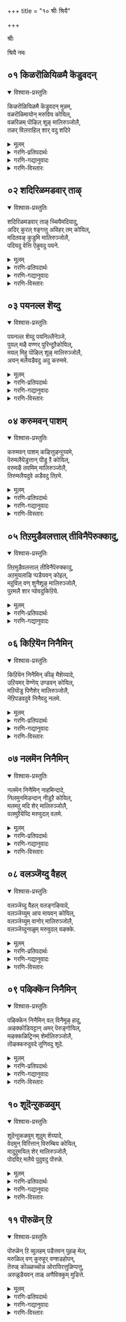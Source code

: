 +++
title = "१० श्रीः श्रियै"

+++

श्रीः

श्रियै नमः


## ०१ किळरॊळियिळमै कॆडुवदन्
<details open><summary>विश्वास-प्रस्तुतिः</summary>

किळरॊळियिळमै कॆडुवदन् मुन्नम्,  
वळरॊळिमायोन् मरुविय कोयिल्,  
वळरिळम् पॊऴिल् शूऴ् मालिरुञ्जोलै,  
तळर् विलराहिल् शार् वदु शदिरे
</details>

<details><summary>मूलम्</summary>

किळरॊळियिळमै कॆडुवदन् मुन्नम्,  
वळरॊळिमायोन् मरुविय कोयिल्,  
वळरिळम् पॊऴिल् शूऴ् मालिरुञ्जोलै,  
तळर् विलराहिल् शार् वदु शदिरे
</details>

<details><summary>गरणि-प्रतिपदार्थः</summary>

किळर् =उक्किबरुव, ऒळि = तेजस्सू, इळमै = यौवनवू, कॆडुवदन् मुन्नम् = \(हाळागुवुदक्कॆ\) कॆडुवुदक्कॆ मुञ्चितवागिये, वळर् ऒळि = कडमॆयागद \(बॆळॆयुत्तिरुव\) तेजस्सन्नुळ्ळ, मायोन् = आश्चर्यकारियु \(भगवन्तनु\), मरुविय = नॆलसिरुव, कोयिल् = मन्दिरवागि, वळर् = बॆळॆयुत्तिरुव, इळ = ऎळॆय प्रायद, पिऴिल् = तोपुगळिन्द, शूऴ् = सुत्तुवरिदिरुव, मालिरुञ्जोलै = तिरुमालिरुञ्जोलैमलै क्षेत्रवन्नु कुरितु, तळर् वु इलर् = अलक्ष्यविल्लदवरु, आहिल् = आदरॆ, \(अवरु\), शार् वदु = सेरुवुदु, शदिरे = महदैश्वर्यवन्ने. 
</details>

<details><summary>गरणि-गद्यानुवादः</summary>

उक्कि बरुव तेजस्सू यौवनवू कॆडुवुदक्कॆ मुञ्चॆये, कडमॆयागद \(बॆळॆयुत्तिरुव\) तेजस्सन्नुळ्ल आश्चर्यकारियु \(भगवन्तनु\) नॆलसिरुव मन्दिरवागि, बॆळॆयुत्तिरुव ऎळॆय प्रायद तोपुगळिन्द सुत्तुवरिदिरुव तिरुमालिरुञ्जोलैमलै क्षेत्रवन्नु कुरितु अलक्षिसिदवरादरॆ, अवरु सेरुवुदु महदैश्वर्यवन्ने.
</details>

<details><summary>गरणि-विस्तारः</summary>

मनुष्यनु चिक्कवनागिरुवागले, अवन ऎळॆय प्रायदल्ले, माडबेकाद ऒन्दु मुख्य कॆलसविदॆ. सामान्यवागि, ऎल्लरन्तॆ, प्रापञ्चिक जीवनक्कॆ सम्बन्धिसिद कॆलसगळन्ने माडुत्ता कालकळॆयुवुदर बदलागि, तन्न उद्धारक्कागियू तानु यत्निसबेडवे? प्रापञ्चिक सम्बन्धवाद कॆलसगळिन्द ’बन्धन’ हॆच्चुवुदे विना ’बिडुगडॆ’युण्टागुवुदिल्ल. तन्न आत्मोद्धार कार्यक्कागि प्रतियॊब्बनू ऎळॆय वयस्सिनिन्दले मनःपूर्वकवागि प्रयत्निसबेकु. 

चिक्क वयस्सिनिन्दले माडबहुदाद आत्मोन्नतिय कार्य यावुदु? भगवन्तनु देशद बेरॆबेरॆ कडॆगळल्लि अर्चास्वरूपनागि नॆलसिद्दानॆ. इन्थ स्थळगळन्नु पवित्रक्षेत्रगळु ऎन्नुत्तारॆ. ई पवित्र क्षेत्रगळिगॆ होगुवुदु. अल्लि दिव्यमङ्गळ विग्रहनाद स्वामियन्नु दर्शन माडुवुदु. अवन तिरुवडिगळ सेवॆयल्लि आसक्ति वहिसुवुदु. इदरिन्द भक्ति हॆच्चि, भगवत्कृपॆगॆ तक्कवनागुत्तानॆ. इदु सुलभवू, हितवू, सन्तोषकरवू आदद्दु. 

इन्थ पवित्र क्षेत्रगळु भारतदल्लिनूर ऎण्टिवॆ ऎन्दु परिगणिसलागिदॆ. अवुगळल्लि ऒन्दु ई पाशुरदल्लि सूचिसिरुव तिरुमालिरुञ्जोलैमलै ऎम्बुदु. सुन्दरवागि बॆळॆयुत्तिरुव गिडमरगळिन्द तुम्बि शोभिसुव बॆट्टद मेल्गडॆ ऒन्दु देवालय. रमणीयवाद प्रकृतिय नडुवॆ भगवन्तनु. भक्तोद्धारक्कागिये अल्लि नॆलसिद्दानॆ. 

आळ्वाररु हेळुत्तारॆ- वयस्सु चिक्कदागिरुवागले, यौवन उक्कि बरुत्तिरुवागले, ऎन्दरॆ, देहदल्लि बलवू उत्साहवू तुम्बि, अवु कुन्दिहोगुवुदक्कॆ मुञ्चितवागिये, आश्चर्यकारियाद भगवन्तनु नॆलसिरुव पवित्रक्षेत्रगळल्लि ऒन्दागि, सस्यसमृद्धवागि, रमणीयवागि शोभिसुव तिरुमालिरुञ्जोलैमलै क्षेत्रक्कॆ यारु आसक्तियिन्द होगुत्तारो अवरुमहदैश्वर्य निधियाद भगवन्तनॊडनॆ सम्बन्धवन्नु पडॆदुकॊळ्ळुत्तारॆ.
</details>



## ०२ शदिरिळमडवार् ताऴ्
<details open><summary>विश्वास-प्रस्तुतिः</summary>

शदिरिळमडवार् ताऴ् च्चियैमदियादु,  
अदिर् कुरल् श्ङ्गत्तु अविहर् तम् कोयिल्,  
मदितवऴ् कुडुमि मालिरुञ्जोलै,  
पदियदु वेत्ति ऎऴुवदु पयने.
</details>

<details><summary>मूलम्</summary>

शदिरिळमडवार् ताऴ् च्चियैमदियादु,  
अदिर् कुरल् श्ङ्गत्तु अविहर् तम् कोयिल्,  
मदितवऴ् कुडुमि मालिरुञ्जोलै,  
पदियदु वेत्ति ऎऴुवदु पयने.
</details>

<details><summary>गरणि-प्रतिपदार्थः</summary>

शदिर् = सॊबगिन, इळ = यौवनद, मडवार् = स्त्रीयर, ताऴ् च्चियै = सम्मोहनवन्नु, मदियादु = लक्षिसदॆ, अदिर् कुरल् शङ्गत्तु= मॊळगुव सद्दुळ्ळ शङ्खवुळ्ळ, अऴिहर् तम् कोयिल् = अळहर् अवर आलयवागि, मदि = चन्द्रनु, तवऴ् = तॆवळुवन्थ, कुडुमि = शिखरवुळ्ळ, मालिरुञ्जोलै = तिरुमालिरुञ्जोलैमलै ऎम्ब, पदि अदु= आ तिरुपतियन्नु, एत्ति = स्तुतिसि, ऎळुवदु = उद्धारगॊळ्ळुवुदु, पयने = प्रयोजनवे अल्लवे\! 
</details>

<details><summary>गरणि-गद्यानुवादः</summary>

सॊबगिन, यौवनद, स्त्रीयर सम्मोहवन्नु लक्षिसदॆ, मॊळगुव सद्दिन शङ्खवुळ्ळ अळहर् = अवर आलयवागिरुव, चन्द्रनु तॆवळुवन्थ शिखरवुळ्ळ, तिरुमालिरुञ्जोलै ऎम्ब आ तिरुपतियन्नु स्तुतिसि उद्धारगॊळ्ळुवुदु प्रयोजनवल्लवे? 
</details>

<details><summary>गरणि-विस्तारः</summary>

सॊबगिन, यौवनद, स्त्रीयर सम्मोहवन्नु लक्षिसदॆ, मॊळगुव सद्दिन शङ्खवुळ्ळ अळहर्-अवर आलयवागिरुव, चन्द्रनु तॆवळुवन्थ शिखरवुळ्ळ, तिरुमालिरुञ्जोलै ऎम्ब आ तिरुपतियन्नु स्तुतिसि उद्धारगॊळ्ळुवुदु प्रयोजनवल्लवे? 

उत्तमवाद प्रयोजन यावुदु? सुन्दरियरू यौवनवतियरू आद स्त्रीयर वैयारक्कू सम्मोहनक्कू ऒळगागि विषयसुखदल्लि तॊडगुवुदे? अथवा, नाना पवित्र क्षेत्रगळल्लि नॆलसिरुव भगवन्तनन्नु भजिसि पूजिसि उज्जीवनगॊळ्ळुवुदे? 

आळ्वाररु हेळुत्तारॆ- सुन्दर युवतियर सम्मोहनवन्नु लक्षिसदॆ, इन्द्रिय चापल्यक्कॆ ऒळगागदॆ, पवित्र क्षेत्र \(तिरुपति\) ऎनिसिद तिरुमालिरुं जोलै मलॆय अत्युन्नत शिखरदल्लि ’अऴहर्’ आगि नॆलसिरुव भगवन्तनन्नु कॊण्डाडुवुदरिन्द उज्जीवनगॊळ्ळुवुदे परम पुरुषार्थ, लक्ष्यवन्नॆल्ला अत्तकडॆगे तिरुगिसबेकु. 

“शदिर्” ऎम्बुदक्कॆ हिरिमॆ, महदैश्वर्य, सॊबगु, नॆलॆ, नाट्य, वैयार” ऎन्दॆल्ल अर्थवागुत्तदॆ.
</details>



## ०३ पयनल्ल शॆय्दु
<details open><summary>विश्वास-प्रस्तुतिः</summary>

पयनल्ल शॆय्दु पयनिल्लैनॆञ्जे,  
पुयल् मऴै वण्णर् पुरिन्दुऱैकोयिल्,  
मयल् मिहु पॊऴिल् शूऴ् मालिरुञ्जोलै,  
अयन् मलैयडैवदु अदु करुममे.
</details>

<details><summary>मूलम्</summary>

पयनल्ल शॆय्दु पयनिल्लैनॆञ्जे,  
पुयल् मऴै वण्णर् पुरिन्दुऱैकोयिल्,  
मयल् मिहु पॊऴिल् शूऴ् मालिरुञ्जोलै,  
अयन् मलैयडैवदु अदु करुममे.
</details>

<details><summary>गरणि-प्रतिपदार्थः</summary>

पयन् अल्ल = उपयोगविल्लद्दन्नु \(निष्फलवादद्दन्नु\), शॆय्दु = माडुवुदरिन्द, पयन् इल्लै नॆञ्जे = प्रयोजनविल्ल, मनस्से, पुयल् = वर्षाकालद, मऴै = मोडद, वण्नर् = बण्णदवनाद स्वामियु, पुरिन्दु= आशॆयिन्द, उऱै = नॆलसिरुव, कोयिल्= देवालयवाद, मयल् मिहु = बहळवागि भ्रान्तिगॊळिसुव, पॊऴिल् = तोपुगळिन्द, शूऴ् = सुत्तुवरिदिरुव, मालिरुञ्जोलै = तिरुमालिरुञ्जोलैमलै ऎम्ब, अयन् मलै = हुट्टिल्लदवन तिरुमलॆयन्नु \(बॆट्टवन्नु\), अडैवदु अदु = सेरुवुदु ऎम्बुदु, करुममे = कर्तव्यवे. 
</details>

<details><summary>गरणि-गद्यानुवादः</summary>

मनस्से, उपयोगविल्लद्दन्नु \(निष्फलवादद्दन्नु\) माडुवुदरिन्द प्रयोजनविल्ल. मळॆगालद मोडद बण्णदवनाद स्वामियु आशॆयिन्द नॆलसिरुव देवालयवाद, बहळवागि भ्रान्तिगॊळिसुव \(चित्ताकर्षकवाद\) तोपुगळिन्द सुत्तुवरिदिरुव तिरुमालिरुञ्जोलैमलै ऎम्ब, हुट्टिल्लदवन बॆट्टवन्नु सेरुवुदे कर्तव्य. 
</details>

<details><summary>गरणि-विस्तारः</summary>

आळ्वाररु हेळुत्तारॆ- विषय सुखक्कॆ ऒळपडुवुदु निष्फलवाद कॆलस. अदक्कॆ ईडागि प्रयोजनवेनु? तिरुमालिरुञ्जोलै मलैयशिखरदल्लि कार्मुगिल बण्णदवनाद भगवन्तनु नॆलसिद्दानॆ. अल्लिगॆ होगि, अवनन्नु पडॆयलॆत्निसुवुदे निजवाद फलप्रदवाद कर्तव्य.
</details>



## ०४ करुमवन् पाशम्
<details open><summary>विश्वास-प्रस्तुतिः</summary>

करुमवन् पाशम् कऴित्तुऴन्ऱुय्यमे,  
पॆरुमलैयॆडुत्तान् पीडु ऱै कोयिल्,  
वरुमऴै तवमिम् मालिरुञ्जोलै,  
तिरुमलैयदुवे अडैवदु तिऱमे.
</details>

<details><summary>मूलम्</summary>

करुमवन् पाशम् कऴित्तुऴन्ऱुय्यमे,  
पॆरुमलैयॆडुत्तान् पीडु ऱै कोयिल्,  
वरुमऴै तवमिम् मालिरुञ्जोलै,  
तिरुमलैयदुवे अडैवदु तिऱमे.
</details>

<details><summary>गरणि-प्रतिपदार्थः</summary>

करुमम् = कर्मवॆम्ब, वन् पाशम् = बलवाद बन्धनवन्नु, कऴत्तु= कडिदु हाकि, \(तॊलगिसि\), उऴन्ऱु = दासनागि अलॆदाडुत्ता, उय्यवे = उज्जीवनगॊळ्ळुवुदक्कागिये, पॆरुमलै ऎडुत्तान् = बलु दॊड्ड बॆट्टवन्नॆत्तिदवन, पीडु = महामहिमॆयन्नु, उऱै = हेळुवन्थ \(बॆळगिसुवन्थ\), कोयिल् = आलयवाद, वरु मऴै =बरुव मळॆय मोडगळु, तवऴुम् =तॆवळिकॊण्डु होगुवन्थ, मालिरुञ्जोलै = तिरुमालिरुञ्जोलैमलै, ऎम्ब तिरुमलै = श्रेष्ठवाद बॆट्टवु, अदुवे = अदन्ने, अडैवदु = सेरुवुदु, तिऱमे = उपायवे \(मार्गवे\).
</details>

<details><summary>गरणि-गद्यानुवादः</summary>

कर्मवॆम्ब बलवाद बन्धनवन्नु कडिदुहाकि \(तॊलगिसि\), दासनागि अलॆदाडुत्ता, उज्जीवनगॊळ्ळुवुदक्कागिये, बलु दॊड्ड बॆट्टवन्नॆत्तिदवन महामहिमॆयन्नु हेळुवन्थ \(बॆळगिसुवन्थ\) देवालयवाद, बरुव मळॆय मोडगळु तॆवळिकॊण्डु होगुवन्थ तिरुमालिरुञ्जोलैमलै ऎम्ब श्रेष्ठवाद आ बॆट्टवन्नु सेरुवुदे उपाय \(मार्ग\).
</details>

<details><summary>गरणि-विस्तारः</summary>

उज्जीवनगॊळ्ळुवुदक्कॆ एनु उपाय? ऎम्बुदन्नु इल्लि हेळलागुत्तदॆ. 

आळ्वाररु हेळुत्तारॆ- कर्म ऎम्बुदु बलु बलवाद बन्धन. अदन्नु कडिदुहाकिद हॊरतु मनुष्यनु उज्जीविसलार. अदक्कॆ तक्क उपायवेनॆम्बुदन्नु अरितुकॊळ्ळदन्तॆ, अलॆदाडुत्ता होगुवुदरिन्द फलवेनु? भगवन्तनु बालकृष्णनागि बॆळॆयुत्तिरुवागले बलुदॊड्ड बॆट्टवाद गोवर्धनगिरियन्नु ऎत्ति कॊडॆयन्तॆ हिडिदु अदाडियल्लि गोवुगळन्नू गोपालकरन्नू देवेन्द्रन कडुकोपद फलवाद बिरुसु मळॆयिन्द रक्षिसिदनल्लवे\! आन अपरिमितवाद महिमॆयन्नु बॆळगिसुवन्थ देवालय तिरुमालिरुञ्जोलै ऎम्ब तिरुमलॆय अत्युन्नत शिखरदल्लिदॆ. आ पवित्रवाद बॆट्टवन्नु सेरुवुदु, अल्लि नॆलसिरुव दिव्यसुन्दर मूर्तियन्नु \(अऴहर्\) भजिसि पूजिसुवुदु. कर्मबन्धनदिन्द बिडुगडॆ हॊन्दुवुदक्कू, उज्जीवनगॊळ्ळुवुदक्कू इदे सुलभवू उत्तमवू आगिरुव उपाय.
</details>



## ०५ तिऱमुडैवलत्ताल् तीविनैपॆरुक्कादु,
<details open><summary>विश्वास-प्रस्तुतिः</summary>

तिऱमुडैवलत्ताल् तीविनैपॆरुक्कादु,  
अऱमुयलाऴि प्पडैयवन् कोइल्,  
मऱुविल् वण् शुनैशूऴ् मालिरुञ्जोलै,  
पुऱमलै शार प्पोवदुकिऱिये.
</details>

<details><summary>मूलम्</summary>

तिऱमुडैवलत्ताल् तीविनैपॆरुक्कादु,  
अऱमुयलाऴि प्पडैयवन् कोइल्,  
मऱुविल् वण् शुनैशूऴ् मालिरुञ्जोलै,  
पुऱमलै शार प्पोवदुकिऱिये.
</details>

<details><summary>गरणि-प्रतिपदार्थः</summary>

तिऱम् उडै = देहदॊन्दिगॆ, \(कूडिद\), वलत्ताल् = बलदिन्द, ती विनै = कॆट्टकॆलसगळन्नु \(कडुपापगळन्नु\), पॆरुक्कादु = बॆळॆसदन्तॆ \(हॆच्चुमाडिकॊळ्ळदन्तॆ\), अऱम् = धर्मवन्नु, मुयल्= बिडदॆ नडॆसुव, आऴि पडैयवन् = चक्रायुधधारिय, कोयिल् = देवालयवाद, मऱु इल् = कॊळॆयिल्लद, वण्शुनै = सुन्दरवाद प्रवाहगळिन्द, शूऴ् = सुत्तुवरिदिरुव, मालिरुञ्जोलै = तिरुमालिरुञ्जोलै ऎम्ब, पुऱम् मलै = ऎदुरल्लिरुव \(मग्गुलल्लिरुव\) बॆट्टवन्नु, शार पोवदु = सेरलु होगुवुदु, किऱिये = सदुपायवे. 
</details>

<details><summary>गरणि-गद्यानुवादः</summary>

आळ्वाररु हेळुत्तारॆ- इन्द्रियगळु देहद मूलक कॆलस माडुत्तवॆ. अवु मनस्सन्नू देहवन्नूविषय सुखगळ कडॆगॆ सॆळॆदुबिडुत्तवॆ. देहदल्लि बलविरुत तनक ई इन्द्रियगळ हव्यास बॆळॆयुत्तले होगुत्तदॆ. परिणामवागि, मनुष्यनु कॆट्टकॆलसगळल्लि तॊडगुत्तानॆ. पापवन्नु बॆळॆसुत्तले होगुत्तानॆ. इदु कर्मबन्धनवन्नु हॆच्चुमाडुत्तले होगुत्तानॆ. ई कर्मबन्धनदिन्द बिडुगडॆ हॊन्दबेडवे? इदक्कॆ सुलभवाद उपायविदॆ. आश्रितरन्नु रक्षिसुवुदक्कॆ भगवन्तनु बद्धनागिद्दानॆ. अवन धर्म आश्रितरक्षणॆये. अदन्नु अवनु तप्पदॆ नडॆसुत्तिद्दानॆ. चक्रायुधवन्नु हिडिदिरुव आ स्वामियु कर्मवॆम्ब पाशवन्नु तुण्डरिसि हाकुत्तानॆ. अवनु कृपापूर्ण. आश्रितरन्नु उद्धरिसुवुदक्कागिये, नानापवित्रक्षेत्रगळल्लि अर्चामूर्तियागि नॆलसिद्दानॆ. आ क्षेत्रगळिगॆ होगि, भगवन्तनन्नु भजिसि पूजिसबेकु. अन्थ ऒन्दु पवित्रक्षेत्रवे तिरुमालिरुञ्जोलैमलै. आ तिरुमलॆयु निर्मलवाद नीरिन प्रवाहदिन्द सुत्तुवरियल्पट्टु, रमणीयवागिदॆ. अल्लिगॆ होगिसेरुवुदे भगवन्तन कृपॆयन्नु पडॆदुकॊळ्ळुवुदक्कॆ सदुपाय.
</details>



## ०६ किऱियॆन निनैमिन्
<details open><summary>विश्वास-प्रस्तुतिः</summary>

किऱियॆन निनैमिन् कीऴ् मैशॆय्यादे,  
उऱियमर् वॆण्णॆय् उण्डवन् कोयिल्,  
मऱियॊडु पिणैशेर् मालिरुञ्जोलै,  
नॆऱिपडवदुवे निनैवदु नलमे.
</details>

<details><summary>मूलम्</summary>

किऱियॆन निनैमिन् कीऴ् मैशॆय्यादे,  
उऱियमर् वॆण्णॆय् उण्डवन् कोयिल्,  
मऱियॊडु पिणैशेर् मालिरुञ्जोलै,  
नॆऱिपडवदुवे निनैवदु नलमे.
</details>

<details><summary>गरणि-प्रतिपदार्थः</summary>

किऱि ऎन = सदुपायवॆन्दु, निनैमिन्= तिळियिरि. कीऴ् मै शॆय्यादे= कीळु कॆलसगळन्नु माडदन्तॆ, उऱि अमर् = नॆलुवुगळल्लि कूडिट्ट, वॆण्णॆय् उण्डवन् = बॆण्णॆयन्नु उण्डवन, कोयिल् = देवालयवाद, मऱियॊडु =जिङ्कॆय मरियॊडनॆ, पिणै शेर् = कूडिकॊण्डिरुव, मालिरुञ्जोलै = तिरुमालिरुञ्जोलैमलै ऎम्बुदरॆ, नॆऱि = दारियन्नु, पड = नडॆयुवुदु, अदुवे =ऎम्बुदन्ने, निनैवदु = स्मरिसुवुदु, नलमे = ऒळ्ळॆयदे \(सरि\). 
</details>

<details><summary>गरणि-गद्यानुवादः</summary>

\(इदु\) सदुपायवॆन्दु तिळियिरि. कीळु कॆलसगळन्नु माडदन्तॆ नॆलुवुगळल्लि कूडिट्ट बॆण्णॆयन्नुण्डवन देवालयवाद, जिङ्कॆय मरियॊडनॆ कूडिकॊण्डिरुव तिरुमालिरुञ्जोलै मलॆय दारियन्नु नडॆयुवुदु \(हिडियुवुदु\) ऎम्बुदन्ने स्मरिसुवुदु \(चिन्तिसुवुदु\) ऒळ्ळॆयदु. 
</details>

<details><summary>गरणि-विस्तारः</summary>

आळ्वाररु हेळुत्तारॆ- इन्द्रियगळिगॆ वशनागि कीळु बगॆय कॆलसगळन्नु माडुवुदरिन्द, पापराशि बॆळॆयुत्ता होगुत्तदॆ. कर्मपाशदिन्द बिडुगडॆ हॊन्दुवुदक्कॆ भगवन्तनु नॆलसिरुव पवित्र क्षेत्रगळिगॆ होगि अल्लि भगवन्तनन्नु भजिसि पूजिसि उद्धारगॊळ्ळबेकल्लवे? श्रीकृष्णनागि अवतरिसि, गॊल्लर मनॆगळल्लि अवरु ऎत्तरवाद कडॆगळल्लि, नॆलुवुगळल्लि कूडिट्ट बॆण्णॆयन्नु यारिगू तिळियदन्तॆ उण्डवनाद विस्मयकारियाद भगवन्तनु तिरुमालिरुं जोलैमलै क्षेत्रदल्लि दिव्यसुन्दरनागि \(अऴहर् आगि\) नॆलसिद्दानॆ. आ क्षेत्र बहळ प्रशान्तवादद्दु. अल्लि जिङ्कॆगळु तम्मतम्म मरिगळॊन्दिगॆ निर्भयवागि जीविसुत्तवॆ. आ क्षेत्रवन्नु सेरबेकु, अदर दारियन्नु हिडियबेकु ऎम्ब चिन्तनॆयन्नु ऎडॆबिडदॆ नडॆसुवुदू, उज्जीवनक्कॆ ऒन्दु सदुपायवे. एकॆन्दरॆ, बलवाद चिन्तनॆयु, ऎन्दादरॊन्दु दिन कार्यरूपक्कॆ बरुवुदु. आ पवित्रक्षेत्रवन्नु सेरबहुदु. भगवन्तन सेवॆयू दॊरॆयुत्तदॆ.
</details>



## ०७ नलमॆन निनैमिन्
<details open><summary>विश्वास-प्रस्तुतिः</summary>

नलमॆन निनैमिन् नाहमिन्दादे,   
निलमुनमिडन्दान् नीडुऱै कोयिल्,  
मलमऱु मदि शेर् मालिरुञ्जोलै,  
वलमुऱैयॆय्दि मरुवुदल् वलमे.
</details>

<details><summary>मूलम्</summary>

नलमॆन निनैमिन् नाहमिन्दादे,   
निलमुनमिडन्दान् नीडुऱै कोयिल्,  
मलमऱु मदि शेर् मालिरुञ्जोलै,  
वलमुऱैयॆय्दि मरुवुदल् वलमे.
</details>

<details><summary>गरणि-प्रतिपदार्थः</summary>

नलम् ऎन = श्रेयस्करवॆन्दु, निनैमिन् = तिळियिरि, नाह अऴुन्दादे = नरकदल्लि बिद्दु तॊळलदॆ, निलम् = भूमियन्नु, मुनम् = हिन्दॆ ऒन्दु कालदल्लि, इडन्दान् = हिडिदु मेलक्कॆत्तिदवनु, नीडु = शाश्वतवागि, उऱै = नॆलसिरुव, कोयिल् = देवालयवागि, मलम् अऱु = कळङ्कवन्नॆल्ला तॊडॆदु हाकिरुव, मदि शेर् = चन्द्रनु सेरुवन्थ, मालिरुञ्जोलै = तिरुमालिरुञ्जोलै मलैयन्नु, वलम् मुऱै ऎय्दि = बलगडॆयिन्द क्रमवरितु सेरि, मरुवुदल् = \(भगवन्तनॊडनॆ\) कूडिकॊळ्ळुवुदु. वलमे = आज्ञॆयल्लवे \(बलवल्लवे\)? 
</details>

<details><summary>गरणि-गद्यानुवादः</summary>

नरकदल्लि बिद्दु तॊळलदॆ इरुवुदक्कॆ इदु श्रेयस्करवॆन्दु तिळियिरि. हिन्दॆ, ऒन्दु कालदल्लि, भूमियन्नु हिडिदु ऎत्तिदवनु शाश्वतवागि नॆलसिरुव देवालयवागि कळङ्करहितनाद चन्द्रनु सेरुवन्थ तिरुमालिरुञ्जोलैमलैयन्नु बलगडॆयिन्द \(प्रदक्षिणॆयागि\) क्रमवरितु सेरि, \(भगवन्तनॊडनॆ\) कूडिकॊळ्ळुवुदु बलवे अल्लवे? \(आज्ञॆये अल्लवे?\) \(जयवे अल्लवे?\)
</details>

<details><summary>गरणि-विस्तारः</summary>

आळ्वाररु हेळुत्तारॆ- नरकदल्लि बिद्दु तॊळलुवुदक्किन्तलू भगवन्तनु नॆलसिरुव पवित्रक्षेत्रगळिगॆ होगि स्वामिय सेवॆयल्लि तॊडगुवुदु श्रेयस्करवाद मार्गवल्लवे? हिन्दॆ, हिरण्याक्षनॆम्ब राक्षसनु भूमियन्नु अपहरिसि नीरिनल्लि बच्चिट्टिद्द कालदल्लि, भगवन्तनु महावराहनागि अवतरिसि, नीरिनल्लु मुळुगि, भूमियन्नु तन्न कोरॆहल्लुगळिन्द हिडिदु मेलक्कॆत्ति, अदर स्थानदल्लि अदन्नु निल्लिसिद उपकारियल्लवे? आश्रित रक्षणॆये भगवन्तन धर्मवल्लवे? अदक्कागिये अवनुभूमिय मेलॆ अर्चावतारियागि नॆलसिरुव पवित्र क्षेत्रगळल्लि ऒन्दाद तिरुमालिरुञ्जोलैमलै क्षेत्रक्कॆ होगि, प्रदक्षिण पूर्वकवागि भगवत्सन्निधियन्नु सेरि, अवनन्नु भजिसि पूजिसुवुदरिन्द, नरकदल्लि तॊळलुवुदन्नु जयिसिदन्तॆये अल्लवे? इदन्ने भगवदाज्ञॆयॆन्दू, अवनित्त बलवॆन्दू भाविसबेडवे?
</details>



## ०८ वलञ्जॆय्दु वैहल्
<details open><summary>विश्वास-प्रस्तुतिः</summary>

वलञ्जॆय्दु वैहल् वलङ्गऴियादे,  
वलञ्जॆय्युम् आय मायवन् कोयिल्,  
वलञ्जॆय्युम् वानोर् मालिरुञ्जोलै,  
वलञ्जॆय्दुनाळुम् मरुवुदल् वऴक्के.
</details>

<details><summary>मूलम्</summary>

वलञ्जॆय्दु वैहल् वलङ्गऴियादे,  
वलञ्जॆय्युम् आय मायवन् कोयिल्,  
वलञ्जॆय्युम् वानोर् मालिरुञ्जोलै,  
वलञ्जॆय्दुनाळुम् मरुवुदल् वऴक्के.
</details>

<details><summary>गरणि-प्रतिपदार्थः</summary>

वलम् शॆय्दु = बलवन्नुण्टुमाडि, वैहल् = यावागलू, वलम् कऴियादे= आ बलवन्नु कळॆदुकॊळ्ळदन्तॆ, वलम् शॆय्युम् = गॆलुवन्नुण्टुमाडुव, आयन् = गोपालनाद, मायन् = आश्चर्यकारिय, कोयिल् = देवालयवागि, वलम् शॆय्युम् = प्रदक्षिणॆ माडुव, वानोर् = देवतॆगळ \(नित्यसूरिगळ\), मालिरुञ्जोलै = तिरुमालिरुञ्जोलैयन्नु, वलम् शॆय्दु = प्रदक्षिणॆ माडि, नाळुम् = दिनदिनवू, मरुवुदल् = \(भगवन्तनॊडनॆ\) कूडिकॊण्डिरुवुदु, वऴक्के = युक्तवादद्दे. 
</details>

<details><summary>गरणि-गद्यानुवादः</summary>

बलवन्नुण्टुमाडि, यावागलू, आ बलवन्नु कळॆदुकॊळ्ळदन्तॆ, गॆलुवन्नुण्टुमाडुव गोपालनाद आश्चर्यकारिय देवालयवागि, देवतॆगळु \(नित्यसूरिगळू\) प्रदक्षिणॆ माडुवन्थ तिरुमालिरुञ्जोलैयन्नु दिनदिनवू प्रदक्षिणॆमाडि \(भगवन्तनॊडनॆ\) कूडिकॊळ्ळुवुदु युक्तवादद्दॆ. 
</details>

<details><summary>गरणि-विस्तारः</summary>

आळ्वाररु हेळुत्तारॆ- भगवन्तनु नमगॆ देहबलवन्नु कृपॆमाडिद्दानॆ. इन्द्रियगळिगॆ वशरागि नावु अदन्नु कॆट्टरीतियल्लि कळॆदुकॊळ्ळद हागॆ नमगॆ स्वामियु बुद्धिबलवन्नू दयॆनीडिद्दानॆ. हीगॆ नावु इन्द्रियगळन्नु गॆल्ललु साध्यवागुत्तदॆ. गोपालर कुलदल्लि अवतरिसि, आश्चर्यकारि ऎनिसिकॊण्ड श्रीकृष्णभगवन्तन कृपॆयिन्दले इदॆल्ला. ई विषयवन्नु मनगण्डु नावु भगवन्तन तिरुवडिगळ सेवॆयल्लि तॊडगबेडवे. नानापवित्रक्षेत्रगळल्लि स्वामियु अर्चावतारियागि नॆलसिद्दानष्टॆ. तिरुमालिरुञ्जोलैमलै ऎम्बुदु अन्थ पवित्रक्षेत्रगळल्लि ऒन्दु. देवतॆगळू नित्यसूरिगळू तम्मतम्म वासस्थळगळिन्द अल्लिगॆ बन्दु क्षेत्रवदु. आद्दरिन्द, नावू अल्लिगॆ होगबेकु. भगवन्तन दर्शन पडॆदुकॊळ्ळबेकु. प्रदक्षिण नमस्करादिगळन्नू प्रतिदिनवू माडुत्ता, भगवन्तनन्नु भजिसि पूजिसुत्ता, अवनॊडनॆ कूडिकॊळ्ळबेकु. इदे युक्तवाद कॆलस, इदरिन्द नमगॆ श्रेयस्सु खण्डित.
</details>



## ०९ पऴिक्कॆन निनैमिन्
<details open><summary>विश्वास-प्रस्तुतिः</summary>

पऴिक्कॆन निनैमिन् वल् विनैमूऴ् हादु,  
अऴक्कॊडियट्टान् अमर् पॆरुङ्गोयिल्,  
मऴक्कळिट्रिनम् शेर्मालिरुञ्जोलै,  
तॊऴक्करुदुवदे तूणिवदु शूदे.
</details>

<details><summary>मूलम्</summary>

पऴिक्कॆन निनैमिन् वल् विनैमूऴ् हादु,  
अऴक्कॊडियट्टान् अमर् पॆरुङ्गोयिल्,  
मऴक्कळिट्रिनम् शेर्मालिरुञ्जोलै,  
तॊऴक्करुदुवदे तूणिवदु शूदे.
</details>

<details><summary>गरणि-प्रतिपदार्थः</summary>

वऴक्कु ऎन = युक्तवाद क्रम ऎन्दु, निनैमिन् = भाविसिरि \(तिळियिरि\), वल् विनै = क्रूरपापगळल्लि, मूऴ् हादु = मुळुगिरदन्तॆ, अऴल् कॊडि = काळ्किच्चन्नु, अट्टान् = नुङ्गि हाकिदवनु, अमर् = नॆलसिरुव, पॆरु कोयिल् = प्रसिद्धवाद देवालयवागि, मऴ = यौवनद, कळिऱु = आनॆगळ, इनम् = गुम्पुगळु, शेर् = कूडुव, \(सेरुव\) मालिरुञ्जोलै = तिरुमालिरुञ्जोलै क्षेत्रवन्नु \(स्वामियन्नु\), तॊऴ = पूजिसलु, करुदुवदे = आशिसुवुदे, तुणिवदु = निश्चयिसुवुदु, शूदे = उपायवे सरि. 
</details>

<details><summary>गरणि-गद्यानुवादः</summary>

युक्तवाद क्रमवॆन्दु भाविसिरि. क्रूरपापगळल्लि मुळुगिरदन्तॆ, काळ्किच्चन्नु नुङ्गि हाकिदवनु नॆलसिरुव प्रसिद्धवाद देवालयवागि, यौवनद आनॆगळ गुम्पुगळु सेरुव तिरुमालिरुञ्जोलै क्षेत्रवन्नु \(स्वामियन्नु\) पूजिसलु आशिसुवुदू मत्तु दृढवागि निश्चयिसुवुदू सदुपायवे सरि. 
</details>

<details><summary>गरणि-विस्तारः</summary>

“काळ्किच्चन्नु नुङ्गि हाकिदवनु” – भगवन्तनु श्रीकृष्णनागि अवतरिसि, नन्दगोकुलदल्लॆ बॆळॆयुत्तिद्दाग, अवनू सह गोवळबालकरॊडनॆ दनकरुगळ हिन्दॆ अवुगळन्नु मेयिसुव निमित्त काडिगॆ प्रतिदिनवू होगुत्तिद्दनु. ऒन्दु दिन, अवरॆल्लरू काडिनल्लिरुवाग, भयङ्करवाद काळ्किच्चु काणिसिकॊण्डितु. अदु बलुबेगलॆ, ऎल्ल कडॆयिन्दलू आवरिसुत्ता बन्तु. गोवळ बालकरु भयदिन्द कङ्गॆट्टितु. तम्मन्नू तम्म दनकरुगळन्नुअदु सुट्टु बिडुवुदल्ल ऎन्दु हॆदरिदरु. “एनु गति कृष्णा’ ऎन्दरु. आग श्रीकृष्णनु अवरन्नु सन्तैसि, ऒन्दु क्षणकाल कण्णुमुच्चिकॊळ्ळुवन्तॆ अवरिगॆ आणतियित्तनु. आग, आ काळ्किच्चन्नु ऒन्दे आपोशनवागि माडि, अदन्नु नुङ्गिबिट्टनु. बालकरु आश्चर्यानन्दगळिन्द कुणिकुणिदाडिदरु. ’मायन्\! अल्लवे भगवन्त\! 

आळ्वाररु हेळुत्तारॆ- चेतननु इन्द्रियगळिगॆ वशनागि क्रूरपापगळिगॆ ऎडॆकॊडुवुदर बदलागि, तानु उद्धारगॊळ्ळुवुदक्कागि, भगवन्तनन्नु भजिसि पूजिसुवुदे युक्तवाद क्रम. तिरुमालिरुञ्जोलै क्षेत्रदल्लि आश्चर्यकारियाद भगवन्तनु आश्रितोद्धार कार्यक्कागिये नॆलसिद्दानष्टॆ. अल्लिगॆ होगि, अवनन्नु पूजिसबेकॆन्दु आशिसुवुदू, अदन्नु नडॆसलेबेकॆन्दु दृढनिश्चयमाडुवुदू, हागॆये नडॆदुकॊळ्ळुवुदू अत्युत्तमवाद उपाय.
</details>



## १० शूदॆन्ऱुकळवुम्
<details open><summary>विश्वास-प्रस्तुतिः</summary>

शूदॆन्ऱुकळवुम् शूदुम् शॆय्यादे,  
वेदमुन् विरित्तान् विरुम्बिय कोयिल्,   
मादुऱुमयिल् शेर् मालिरुञ्जोलै,  
पोदविऱ् मलैये पुदुवदु पॊरुळे.
</details>

<details><summary>मूलम्</summary>

शूदॆन्ऱुकळवुम् शूदुम् शॆय्यादे,  
वेदमुन् विरित्तान् विरुम्बिय कोयिल्,   
मादुऱुमयिल् शेर् मालिरुञ्जोलै,  
पोदविऱ् मलैये पुदुवदु पॊरुळे.
</details>

<details><summary>गरणि-प्रतिपदार्थः</summary>

शूदु = उपाय, ऎन्ऱु = ऎन्दु, कळवुम् = कळवन्नू \(वञ्चनॆयन्नू\), शूदुम् = जूजन्नू, शॆय्यादे = माडदन्तॆ, मादु = हॆण्णिनॊडनॆ, उऱु = कूडिकॊण्डु, मयिल् = गण्डुनविलु, शेर् = बाळुवन्थ, मालिरुञ्जोलै = तिरुमालिरुञ्जोलै ऎम्ब, पोदु = हूगळु, अविऴ् मलै = विकसिसुवन्थ \(अरळुव\) बॆट्टक्कॆ, पुदुवदु = होगि सेरुवुदु, पॊरुळे = अन्तिम पुरुषार्थवे सरि. 
</details>

<details><summary>गरणि-गद्यानुवादः</summary>

उपाय ऎन्दु वञ्चनॆ जूजु \(मुन्तादवन्नु\) माडदन्तॆ, हॆण्णुगण्डु नविलुगळु \(आनन्ददिन्द कूडि\) बाळुवन्थ तिरुमालिरुञ्जोलै ऎम्ब हूगळु अरळुव बॆट्टक्कॆ होगि सेरुवुदु अन्तिम पुरुषार्थवे सरि. 
</details>

<details><summary>गरणि-विस्तारः</summary>

आळ्वाररु हेळुत्तारॆ- ’उपाय’ ऎम्बुदन्नु चेतननु तन्न उन्नतिगागलि अवनतिगागलि उपयोगिसिकॊळ्ळबहुदु. कळवु, वञ्चनॆ, जूजु मुन्ताद उपायगळु अवनन्नु क्रूरपापगळल्लि तॊडगिसि, दुर्गतिगॆ ऎळॆदु, नरकभाजन माडुत्तवॆ. अन्थ कॆट्ट विषयगळ कडॆगॆ गमन कॊडदन्तॆ भगवन्तनु नॆलसिरुव दिव्यक्षेत्रगळत्त गमनवन्नु तिरुगिसबेकु. ऎल्ल कालदल्लू परिमळपुष्पगळुअरळि, कण्मनगळिगॆ इम्पन्नु कॊडुव बॆट्टवे तिरुमालिरुञ्जोलैमलै ऎम्बुदु. आ बॆट्टवन्नु सेरि, अदर शिखरदल्लि नॆलसिरुव दिव्यसुन्दरनन्नु \(अऴहर् अन्नु\) ऎरगिपूजिसुवुदे अन्तिम पुरुषार्थवाद मोक्षक्कॆ अत्युत्तमवाद उपाय. चेतननु अदन्नु हिडिदु तन्न उन्नतियन्नु तप्पदॆ साधिसिकॊळ्ळबेकु.
</details>



## ११ पॊरुळॆन् ऱि
<details open><summary>विश्वास-प्रस्तुतिः</summary>

पॊरुळॆन् ऱि व्वुलहम् पडैत्तवन् पुहऴ् मेल्,  
मरुळिल् वण् कुरुहूर् वण्शडहोपन्,   
तॆरुळ् कॊळ्ळच्चॊन्न ओरायिरत्तुळिप्पत्तु,  
अरुळुडैयवन् ताळ् अणैविक्कुम् मुडित्ते.
</details>

<details><summary>मूलम्</summary>

पॊरुळॆन् ऱि व्वुलहम् पडैत्तवन् पुहऴ् मेल्,  
मरुळिल् वण् कुरुहूर् वण्शडहोपन्,   
तॆरुळ् कॊळ्ळच्चॊन्न ओरायिरत्तुळिप्पत्तु,  
अरुळुडैयवन् ताळ् अणैविक्कुम् मुडित्ते.
</details>

<details><summary>गरणि-प्रतिपदार्थः</summary>

पॊरुळ् ऎन्ऱु = फलप्रदवाद सत्यवस्तुवॆन्दु, इ-उलहम् = ई लोकवन्नु \(ई लोकगळन्नु\), पडैत्तवन् = पडॆदवन \(सृष्टिसिदवन\), पुहऴ् मेल् = \(हिरिमॆयन्नु\) कीर्तियन्नु कुरितु, मरुळ् इल् = साटियिल्लद, \(भ्रान्तनल्लदॆ\) वण् कुरु हूर् = सॊबगिन तिरुक्कुरुहूरिन, वण्शडहोपन् = औदार्यगुणवुळ्ळ \(नुरितवनाद\), शठगोपनु, तॆरुळ् कॊळ्ळ = चॆन्नागि अरितुकॊळ्ळुवुदक्कागि, शॊन्न = हेळिद, ओर् = अद्वितीयवाद, आयिरत्तुळ् = ऒन्दु साविरदल्लि, इपत्तु =ईहत्तु, अरुळ् उडैयवन् ताळ् = परमकृपाळुविन तिरुवडिगळन्नु, अणैविक्कुम् = सेरिसुत्तवॆ, मुडित्ते = संसार बन्धनवन्नु नीगिसिये. 
</details>

<details><summary>गरणि-गद्यानुवादः</summary>

फलप्रदवाद सत्यवस्तुवॆन्दु ई लोकवन्नु सृष्टिसिदवन \(हिरिमॆयन्नु\) कीर्तियन्नु कुरितु भ्रान्तनल्लद \(साटियिल्लद\) सॊबगिन तिरुक्कूरु हूरिन औदार्यगुणवुळ्ळ \(नुरितनवनाद\) शठगोपनु, \(जनरु\) चॆन्नागि अरितुकॊळ्ळुवुदक्कागि हेळिद अद्वितीयवाद ऒन्दु साविरदल्लि ई हत्तुपाशुरगळु संसारबन्धनवन्नु नीगिसि परमकृपाळुविन तिरुवडिगळन्नु सेरिसुत्तवॆ. 
</details>

<details><summary>गरणि-विस्तारः</summary>

ई जगत्तु सत्यवादद्दु मत्तु फलप्रदवादद्दु. अन्तिमपुरुषार्थवाद मोक्षफलवन्नु गळिसिकॊळ्ळुवुदक्कॆ अनुकूलवागिरुवुदु. इल्लि नाना पवित्रक्षेत्रगळिवॆ. ऒन्दॊन्दरल्लू भगवन्तनु अर्चास्वरूपियागि, आश्रितजनोद्धरणक्कागिये नॆलसिद्दानॆ. अवन दिव्यतिरुवडिगळन्नाश्रयिसि, उद्धारगॊळ्ळुवुदक्कॆ ऎल्ल बगॆयल्लू सहकारियागिदॆ. 

इन्थ फलप्रदवाद ई जगत्तन्नु सृष्टिसिद भगवन्तनु ऎष्टु करुणामय\! अवन् हिरिमॆ ऎष्टु दॊड्डदु\! अवन कीर्ति ऎष्टु अपार\! 

भगवन्तन हिरिमॆयन्नू, अपार कीर्तियन्नू तुम्बुकॊरलिनिन्द ऒन्दु साविर पाशुरगळल्लि हॊगळि हाडिरुववनु तिरुक्कूरुहूरिन औदार्यवे मुन्ताद सद्गुणगळनिधियाद शठगोपनु. सामान्यजनरिगॆ भगवद्विषयवागि तिळिवळिकॆ कॊडुवुदक्कागियू, भगवन्तन कडॆगॆ अवर लक्ष्यवन्नु तिरुगिसुवुदक्कागियू, अवरु भगवन्तनन्नु आश्रयिसि उज्जीवनगॊळ्ळुवुदक्कागियू ई साविर पाशुरगळ रचनॆ. 

मनुष्यनु बिडुगडॆ हॊन्दुवुदक्कॆ तक्क उपाय यावुदु? 

इन्द्रियगळु देहद मूलक कॆलस माडुत्तवॆ. देहदल्लि बल उत्साहगळु तुम्बिरुववरॆगॆ, इन्द्रियगळु अवनन्नु विषय सुखद कडॆगे सॆळॆयुत्तिरुत्तवॆ. इदरिन्द मनुष्यनु कीळु कॆलसगळल्लि तॊडगुत्तानॆ. पाप कार्यगळन्नु माडुत्तानॆ. पापवन्नु बॆळॆसिकॊळ्ळुत्तले होगुत्तानॆ. हीगागि, कर्मद सङ्कोलॆय बिगित हॆच्चुत्तले होगुत्तदॆ. कर्मबन्धनदिन्द बिडुगडॆयागुववरॆगॆ अवन आत्मोद्धारवागुवुदिल्ल. 

कर्मबन्धनदिन्द बिडुगडॆ हॊन्दुवुदादरू हेगॆ? अदक्कॆ उपायवेनु? 

भगवन्तनु परमकारुण्यनिधि. आश्रित रक्षणॆये अवन धर्म. आश्रितरन्नु कर्मबन्धनदिन्द उद्धरिसुवुदक्कागिये स्वामियु ई लोकदल्लि नाना पवित्रक्षेत्रगळल्लि अर्चास्वरूपियागि नॆलसिद्दानॆ. आश्रितनु अल्लिगॆ होगबेकॆन्दु सङ्कल्पिसि, अल्लिगॆ होगि, अल्लि भगवन्तन दिव्यतिरुवडिगळल्लि ऎरगि पूजिसबेकु. सकलसौभाग्यनिधियाद भगवन्तनु अवनल्लि कृपॆदोरुत्तानॆ. अवनन्नु इहलोकद बन्धनदिन्द बिडिसुत्तानॆ मत्तु मोक्षवॆम्ब अन्तिम पुरुषार्थवन्नु दयॆनीडुत्तानॆ. 

ज्ञाननिधियाद शठगोपनु रचिसिरुव अद्वितीयवाद ऒन्दु साविर पाशुरगळल्लि ई तिरुवाय् मॊऴिगॆ सम्बन्धिसिदवु हत्तु पाशुरगळु मात्रवे. इवुगळन्ने चॆन्नागि कलितु, अरितुकॊण्डु, अनुष्ठान माडुवुदरिन्द इहलोकद सांसारिक सङ्कोलॆयु कडिदु होगुत्तदॆ. मत्तु परम कृपाळुवाद भगवन्तन तिरुवडिगळ दृढाश्रय तप्पदॆ लभिसुत्तदॆ. हीगिदॆ ई तिरुवाय् मॊऴिय फलश्रुति\!
</details>
